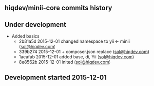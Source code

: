 hiqdev/minii-core commits history
---------------------------------

## Under development

- Added basics
    - 2b31a5d 2015-12-01 changed namespace to yii <- minii (sol@hiqdev.com)
    - 339b274 2015-12-01 + composer.json replace (sol@hiqdev.com)
    - 1aeafab 2015-12-01 added base, di, Yii (sol@hiqdev.com)
    - 8e8562b 2015-12-01 inited (sol@hiqdev.com)

## Development started 2015-12-01


